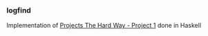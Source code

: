 ### logfind

Implementation of [Projects The Hard Way - Project 1](http://projectsthehardway.com/2015/06/16/project-1-logfind-2/) done in Haskell


